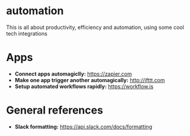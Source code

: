 # automation
This is all about productivity, efficiency and automation, using some cool tech integrations

# Apps
- **Connect apps automagiclly:** https://zapier.com
- **Make one app trigger another automagically:** http://ifttt.com
- **Setup automated workflows rapidly:** https://workflow.is

# General references
- **Slack formatting:** https://api.slack.com/docs/formatting
